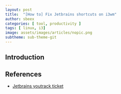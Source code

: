 ```yaml
---
layout: post
title:  "[How to] Fix Jetbrains shortcuts on i3wm"
author: sbeex
categories: [ tool, productivity ]
tags: [ linux, i3]
image: assets/images/articles/nopic.png
subtheme: sub-theme-git
---
```

## Introduction


## References
* [Jetbrains youtrack ticket](https://youtrack.jetbrains.com/issue/IDEA-206235)
